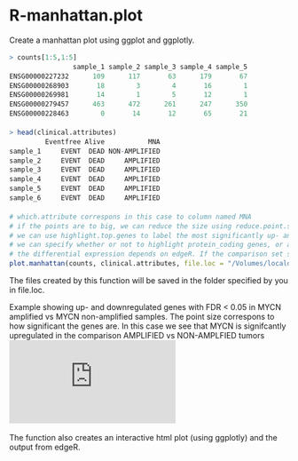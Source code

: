 # R-manhattan.plot
Create a manhattan plot using ggplot and ggplotly. 

```R
> counts[1:5,1:5]
                sample_1 sample_2 sample_3 sample_4 sample_5
ENSG00000227232      109      117       63      179       67
ENSG00000268903       18        3        4       16        1
ENSG00000269981       14        1        5       12        1
ENSG00000279457      463      472      261      247      350
ENSG00000228463        0       14       12       65       21

> head(clinical.attributes)
         Eventfree Alive           MNA
sample_1     EVENT  DEAD NON-AMPLIFIED
sample_2     EVENT  DEAD     AMPLIFIED
sample_3     EVENT  DEAD     AMPLIFIED
sample_4     EVENT  DEAD     AMPLIFIED
sample_5     EVENT  DEAD     AMPLIFIED
sample_6     EVENT  DEAD     AMPLIFIED

# which.attribute correspons in this case to column named MNA
# if the points are to big, we can reduce the size using reduce.point.size.by
# we can use highlight.top.genes to label the most significantly up- and downregulated genes
# we can specify whether or not to highlight protein_coding genes, or all genes except protein_coding genes
# the differential expression depends on edgeR. If the comparison set should be reversed, use reverseGroup. Ex. if you would like AMPLIFIED / NON-AMPLIFIED rather than NON-AMPLIFIED / AMPLIFIED
plot.manhattan(counts, clinical.attributes, file.loc = "/Volumes/localdisc/output.folder/", open.pdf = F, which.attribute = 3, reduce.point.size.by = 2, highligt.top.genes = T, nr_top_genes = 20, nr_bottom_genes = 20, which.biotypes = "protein_coding", inverse.biotypes = F, reverseGroup = T)

```
The files created by this function will be saved in the folder specified by you in file.loc.

Example showing up- and downregulated genes with FDR < 0.05 in MYCN amplified vs MYCN non-amplified samples. 
The point size correspons to how significant the genes are. In this case we see that MYCN is signifcantly upregulated in the comparison AMPLIFIED vs NON-AMPLFIED tumors
![alt text](https://github.com/utnesp/R-manhattan.plot/blob/master/MNA.labeled.pdf "Example showing up- and downregulated genes with FDR < 0.05")

The function also creates an interactive html plot (using ggplotly) and the output from edgeR. 
